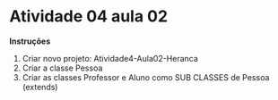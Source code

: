 # Atividade 04 aula 02

**Instruções**
1. Criar novo projeto: Atividade4-Aula02-Heranca
2. Criar a classe Pessoa
3. Criar as classes Professor e Aluno como SUB CLASSES de Pessoa (extends)